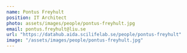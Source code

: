 ```yaml
---
name: Pontus Freyhult
position: IT Architect
photo: assets/images/people/pontus-freyhult.jpg
email: pontus.freyhult@liu.se
url: "https://datahub.aida.scilifelab.se/people/pontus-freyhult"
image: "/assets/images/people/pontus-freyhult.jpg"
---
```

